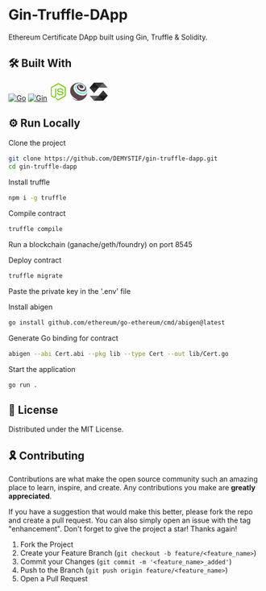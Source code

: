 # Gin-Truffle-DApp

Ethereum Certificate DApp built using Gin, Truffle & Solidity.

## 🛠 Built With

<div align="left">
<a href="https://go.dev/" target="_blank" rel="noreferrer"><img src="https://raw.githubusercontent.com/DEMYSTIF/DEMYSTIF/main/assets/icons/go.svg" width="36" height="36" alt="Go" /></a>
<a href="https://gin-gonic.com/docs/" target="_blank" rel="noreferrer"><img src="https://raw.githubusercontent.com/DEMYSTIF/DEMYSTIF/main/assets/icons/gin.svg" width="36" height="36" alt="Gin" /></a>
<a href="https://nodejs.org/en/" target="_blank" rel="noreferrer"><img src="https://raw.githubusercontent.com/DEMYSTIF/DEMYSTIF/main/assets/icons/nodejs.svg" width="36" height="36" alt="NodeJS" /></a>
<a href="https://trufflesuite.com" target="_blank" rel="noreferrer"><img src="https://raw.githubusercontent.com/DEMYSTIF/DEMYSTIF/main/assets/icons/truffle.svg" width="36" height="36" alt="Truffle" /></a>
<a href="https://soliditylang.org/" target="_blank" rel="noreferrer"><img src="https://raw.githubusercontent.com/DEMYSTIF/DEMYSTIF/main/assets/icons/solidity.svg" width="36" height="36" alt="Solidity" /></a>
</div>

## ⚙️ Run Locally

Clone the project

```bash
git clone https://github.com/DEMYSTIF/gin-truffle-dapp.git
cd gin-truffle-dapp
```

Install truffle

```bash
npm i -g truffle
```

Compile contract

```bash
truffle compile
```

Run a blockchain (ganache/geth/foundry) on port 8545

Deploy contract

```bash
truffle migrate
```

Paste the private key in the '.env' file

Install abigen

```bash
go install github.com/ethereum/go-ethereum/cmd/abigen@latest
```

Generate Go binding for contract

```bash
abigen --abi Cert.abi --pkg lib --type Cert --out lib/Cert.go
```

Start the application

```bash
go run .
```

## 📜 License

Distributed under the MIT License.

## 🎗️ Contributing

Contributions are what make the open source community such an amazing place to learn, inspire, and create. Any contributions you make are **greatly appreciated**.

If you have a suggestion that would make this better, please fork the repo and create a pull request. You can also simply open an issue with the tag "enhancement".
Don't forget to give the project a star! Thanks again!

1. Fork the Project
2. Create your Feature Branch (`git checkout -b feature/<feature_name>`)
3. Commit your Changes (`git commit -m '<feature_name>_added'`)
4. Push to the Branch (`git push origin feature/<feature_name>`)
5. Open a Pull Request
